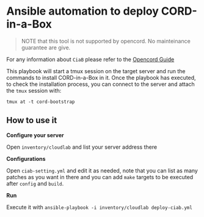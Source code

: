 # Ansible automation to deploy CORD-in-a-Box

> NOTE that this tool is not supported by opencord. No mainteinance guarantee are give.

For any information about `CiaB` please refer to the [Opencord Guide](guide.opencord.org)

This playbook will start a tmux session on the target server and run the commands to install CORD-in-a-Box in it. 
Once the playbook has executed, to check the installation process, you can connect to the server and attach the `tmux` session with:

```
tmux at -t cord-bootstrap
```

## How to use it

**Configure your server**

Open `inventory/cloudlab` and list your server address there

**Configurations**

Open `ciab-setting.yml` and edit it as needed, note that you can list as many patches as you want in there and you can add `make` targets to be executed after `config` and `build`.

**Run**

Execute it with `ansible-playbook -i inventory/cloudlab deploy-ciab.yml`
